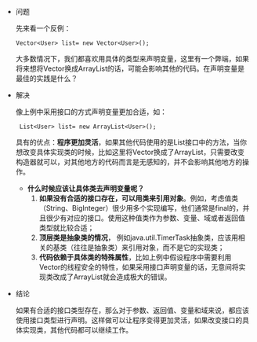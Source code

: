 - 问题

  先来看一个反例：

  ```
  Vector<User> list= new Vector<User>();
  
  ```

  大多数情况下，我们都喜欢用具体的类型来声明变量，这里有一个弊端，如果将来想将Vector换成ArrayList的话，可能会影响其他的代码。在声明变量是最佳的实践是什么？

- 解决

  像上例中采用接口的方式声明变量更加合适，如：

  ```
   List<User> list= new ArrayList<User>();
  ```

  具有的优点：**程序更加灵活**，如果其他代码使用的是List接口中的方法，当你想改变具体实现类的时候，比如这里将Vector换成了ArrayList，只需要改变构造器就可以，对其他地方的代码而言是无感知的，并不会影响其他地方的操作。

  - **什么时候应该让具体类去声明变量呢？**
    1. **如果没有合适的接口存在，可以用类来引用对象**。例如，考虑值类（String、BigInteger）很少用多个实现编写，他们通常是final的，并且很少有对应的接口。使用这种值类作为参数、变量、域或者返回值类型就比较合适；
    2. **顶层类是抽象类的情况**， 例如java.util.TimerTask抽象类，应该用相关的基类（往往是抽象类）来引用对象，而不是它的实现类；
    3. **代码依赖于具体类的特殊属性**，比如上例中假设程序中需要利用Vector的线程安全的特性，如果采用接口声明变量的话，无意间将实现类改成了ArrayList就会造成极大的错误。 

- 结论

  如果有合适的接口类型存在，那么对于参数、返回值、变量和域来说，都应该使用接口类型进行声明。这样做可以让程序变得更加灵活，如果改变接口的具体实现类，其他代码都可以继续工作。